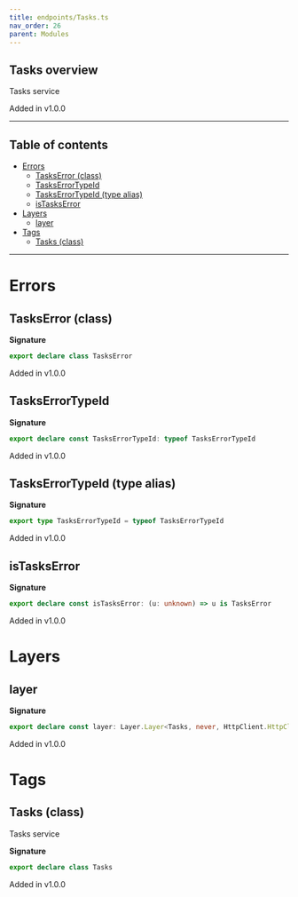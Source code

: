 ```yaml
---
title: endpoints/Tasks.ts
nav_order: 26
parent: Modules
---
```


## Tasks overview

Tasks service

Added in v1.0.0

---

<h2 class="text-delta">Table of contents</h2>

- [Errors](#errors)
  - [TasksError (class)](#taskserror-class)
  - [TasksErrorTypeId](#taskserrortypeid)
  - [TasksErrorTypeId (type alias)](#taskserrortypeid-type-alias)
  - [isTasksError](#istaskserror)
- [Layers](#layers)
  - [layer](#layer)
- [Tags](#tags)
  - [Tasks (class)](#tasks-class)

---

# Errors

## TasksError (class)

**Signature**

```ts
export declare class TasksError
```

Added in v1.0.0

## TasksErrorTypeId

**Signature**

```ts
export declare const TasksErrorTypeId: typeof TasksErrorTypeId
```

Added in v1.0.0

## TasksErrorTypeId (type alias)

**Signature**

```ts
export type TasksErrorTypeId = typeof TasksErrorTypeId
```

Added in v1.0.0

## isTasksError

**Signature**

```ts
export declare const isTasksError: (u: unknown) => u is TasksError
```

Added in v1.0.0

# Layers

## layer

**Signature**

```ts
export declare const layer: Layer.Layer<Tasks, never, HttpClient.HttpClient<HttpClientError.HttpClientError, Scope>>
```

Added in v1.0.0

# Tags

## Tasks (class)

Tasks service

**Signature**

```ts
export declare class Tasks
```

Added in v1.0.0
